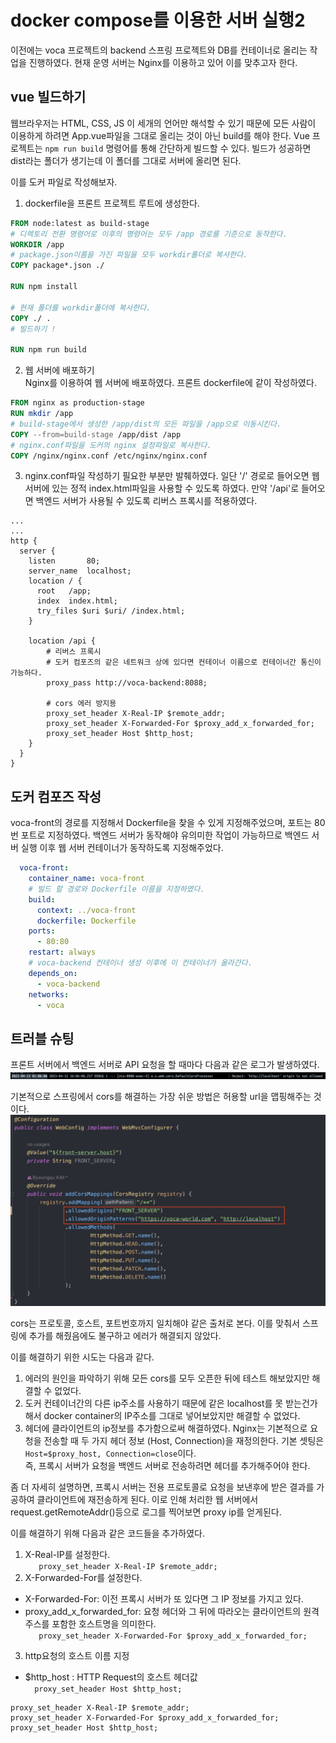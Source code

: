 # docker compose를 이용한 서버 실행2

이전에는 voca 프로젝트의 backend 스프링 프로젝트와 DB를 컨테이너로 올리는 작업을 진행하였다. 현재 운영 서버는 Nginx를 이용하고 있어 이를 맞추고자 한다.

## vue 빌드하기
웹브라우저는 HTML, CSS, JS 이 세개의 언어만 해석할 수 있기 때문에 모든 사람이 이용하게 하려면 App.vue파일을 그대로 올리는 것이 아닌 build를 해야 한다.
Vue 프로젝트는 `npm run build` 명령어를 통해 간단하게 빌드할 수 있다. 빌드가 성공하면 dist라는 폴더가 생기는데 이 폴더를 그대로 서버에 올리면 된다.

이를 도커 파일로 작성해보자.
1. dockerfile을 프론트 프로젝트 루트에 생성한다.
~~~dockerfile
FROM node:latest as build-stage
# 디렉토리 전환 명령어로 이후의 명령어는 모두 /app 경로를 기준으로 동작한다.
WORKDIR /app
# package.json이름을 가진 파일을 모두 workdir폴더로 복사한다.
COPY package*.json ./

RUN npm install

# 현재 폴더를 workdir폴더에 복사한다.
COPY ./ .     
# 빌드하기 !

RUN npm run build
~~~

2. 웹 서버에 배포하기 <br>
   Nginx를 이용하여 웹 서버에 배포하였다. 프론트 dockerfile에 같이 작성하였다.
~~~dockerfile
FROM nginx as production-stage
RUN mkdir /app
# build-stage에서 생성한 /app/dist의 모든 파일을 /app으로 이동시킨다.
COPY --from=build-stage /app/dist /app
# nginx.conf파일을 도커의 nginx 설정파일로 복사한다. 
COPY /nginx/nginx.conf /etc/nginx/nginx.conf
~~~

3. nginx.conf파일 작성하기
필요한 부분만 발췌하였다. 일단 '/' 경로로 들어오면 웹 서버에 있는 정적 index.html파일을 사용할 수 있도록 하였다. 만약 '/api'로 들어오면 백엔드 서버가 사용될 수 있도록
리버스 프록시를 적용하였다.  
~~~nginx configuration
...
...
http {
  server {
    listen       80;
    server_name  localhost;
    location / {
      root   /app;
      index  index.html;
      try_files $uri $uri/ /index.html;
    }

    location /api {
        # 리버스 프록시
        # 도커 컴포즈의 같은 네트워크 상에 있다면 컨테이너 이름으로 컨테이너간 통신이 가능하다. 
        proxy_pass http://voca-backend:8088;
        
        # cors 에러 방지용
        proxy_set_header X-Real-IP $remote_addr;
        proxy_set_header X-Forwarded-For $proxy_add_x_forwarded_for;
        proxy_set_header Host $http_host;
    }
  }
}
~~~

## 도커 컴포즈 작성
voca-front의 경로를 지정해서 Dockerfile을 찾을 수 있게 지정해주었으며, 포트는 80번 포트로 지정하였다. 
백엔드 서버가 동작해야 유의미한 작업이 가능하므로 백엔드 서버 실행 이후 웹 서버 컨테이너가 동작하도록 지정해주었다. 
~~~yml
  voca-front:
    container_name: voca-front
    # 빌드 할 경로와 Dockerfile 이름을 지정하였다.
    build:
      context: ../voca-front
      dockerfile: Dockerfile
    ports:
      - 80:80
    restart: always
    # voca-backend 컨테이너 생성 이후에 이 컨테이너가 올라간다.
    depends_on:
      - voca-backend
    networks:
      - voca
~~~

## 트러블 슈팅
프론트 서버에서 백엔드 서버로 API 요청을 할 때마다 다음과 같은 로그가 발생하였다.
<img src="./images/be_error_log.png">

기본적으로 스프링에서 cors를 해결하는 가장 쉬운 방법은 허용할 url을 맵핑해주는 것이다. <br> 
<img src="./images/BE_CODE.png" width="700">

cors는 프로토콜, 호스트, 포트번호까지 일치해야 같은 출처로 본다. 이를 맞춰서 스프링에 추가를 해줬음에도 불구하고 에러가 해결되지 않았다.

이를 해결하기 위한 시도는 다음과 같다.

1. 에러의 원인을 파악하기 위해 모든 cors를 모두 오픈한 뒤에 테스트 해보았지만 해결할 수 없었다.
2. 도커 컨테이너간의 다른 ip주소를 사용하기 때문에 같은 localhost를 못 받는건가해서 docker container의 IP주소를 그대로 넣어보았지만 해결할 수 없었다.
3. 헤더에 클라이언트의 ip정보를 추가함으로써 해결하였다.
Nginx는 기본적으로 요청을 전송할 때 두 가지 헤더 정보 (Host, Connection)을 재정의한다. 기본 셋팅은 `Host=$proxy_host, Connection=close`이다. <br>
즉, 프록시 서버가 요청을 백엔드 서버로 전송하려면 헤더를 추가해주어야 한다.

좀 더 자세히 설명하면, 프록시 서버는 전용 프로토콜로 요청을 보낸후에 받은 결과를 가공하여 클라이언트에 재전송하게 된다. 이로 인해 처리한 웹 서버에서 request.getRemoteAddr()등으로 로그를 찍어보면
proxy ip를 얻게된다.

이를 해결하기 위해 다음과 같은 코드들을 추가하였다.
1. X-Real-IP를 설정한다. <br>
`   proxy_set_header X-Real-IP $remote_addr;`
2. X-Forwarded-For를 설정한다. 
 - X-Forwarded-For: 이전 프록시 서버가 또 있다면 그 IP 정보를 가지고 있다. 
 - proxy_add_x_forwarded_for: 요청 헤더와 그 뒤에 따라오는 클라이언트의 원격 주스를 포함한 호스트명을 의미한다. <br> 
`   proxy_set_header X-Forwarded-For $proxy_add_x_forwarded_for;` <br>

3. http요청의 호스트 이름 지정
 - $http_host : HTTP Request의 호스트 헤더값 <br>
 `  proxy_set_header Host $http_host;`

~~~nginx configuration
proxy_set_header X-Real-IP $remote_addr;
proxy_set_header X-Forwarded-For $proxy_add_x_forwarded_for;
proxy_set_header Host $http_host;
~~~



